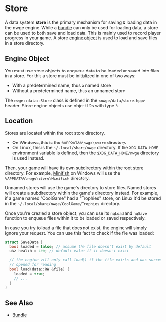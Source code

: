 # Store

A data system **store** is the primary mechanism for saving & loading data in
the nwge engine. While a [bundle](Bundle) can only be used for loading data, a
store can be used to both save and load data. This is mainly used to record
player progress in your game. A store [engine object](../EngineObject) is used
to load and save files in a store directory.

## Engine Object

You must use store objects to enqueue data to be loaded or saved into files in a
store. For this a store must be initialized in one of two ways:

* With a predetermined name, thus a named store
* Without a predetermined name, thus an unnamed store

The `nwge::data::Store` class is defined in the `<nwge/data/store.hpp>` header.
Store engine objects use object IDs with type `3`.

## Location

Stores are located within the root store directory.

* On Windows, this is the `%APPDATA%\nwge\store` directory.
* On Linux, this is the `~/.local/share/nwge` directory. If the `XDG_DATA_HOME`
  environment variable is defined, then the `$XDG_DATA_HOME/nwge` directory is
  used instead.

Then, your game will have its own subdirectory within the root store directory.
For example, [Minifish] on Windows will use the `%APPDATA%\nwge\store\Minifish`
directory.

Unnamed stores will use the game's directory to store files. Named stores will
create a subdirectory within the game's directory instead. For example, if a
game named "CoolGame" had a "Trophies" store, on Linux it'd be stored in the
`~/.local/share/nwge/CoolGame/Trophies` directory.

Once you're created a store object, you can use its `nqLoad` and `nqSave`
function to enqueue files within it to be loaded or saved respectively.

In case you try to load a file that does not exist, the engine will simply
ignore your request. You can use this fact to check if the file was loaded:

```c++
struct SaveData {
  bool loaded = false; // assume the file doesn't exist by default
  u32 health = 100; // default value if it doesn't exist

  // the engine will only call load() if the file exists and was successfully
  // opened for reading
  bool load(data::RW &file) {
    loaded = true;
    // ...
  }
}
```

## See Also

* [Bundle](Bundle)

[Minifish]: https://qeaml.itch.io/minifish
